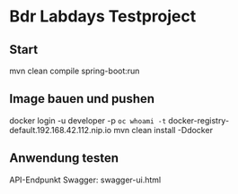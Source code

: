 # Bdr Labdays Testproject

## Start
mvn clean compile spring-boot:run

## Image bauen und pushen 
docker login -u developer -p `oc whoami -t` docker-registry-default.192.168.42.112.nip.io
mvn clean install -Ddocker

## Anwendung testen
API-Endpunkt Swagger: swagger-ui.html
